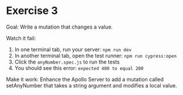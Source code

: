 # Exercise 3

Goal: Write a mutation that changes a value.

Watch it fail:
1. In one terminal tab, run your server: `npm run dev`
2. In another terminal tab, open the test runner: `npm run cypress:open`
3. Click the `anyNumber.spec.js` to run the tests
4. You should see this error: `expected 400 to equal 200`

Make it work:
Enhance the Apollo Server to add a mutation called setAnyNumber that takes a string argument and modifies a local value.
